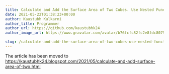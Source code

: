 ```yaml
---
title: Calculate and Add the Surface Area of Two Cubes. Use Nested Functions
date: 2021-05-22T01:38:23+00:00
author: Kaustubh Kulkarni
author_title: Programmer
author_url: https://github.com/kaustubhk24
author_image_url: https://www.gravatar.com/avatar/b76fcfc82fc2e8fdc8075636f1735f61?s=200

slug: /calculate-and-add-the-surface-area-of-two-cubes-use-nested-functions/
---
```

The article has been moved to https://kaustubhk24.blogspot.com/2021/05/calculate-and-add-surface-area-of-two.html